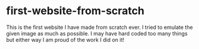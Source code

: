 # first-website-from-scratch
This is the first website I have made from scratch ever. I tried to emulate the given image as much as possible. I may have hard coded too many things but either way I am proud of the work I did on it!
